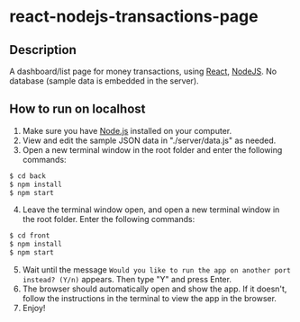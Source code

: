 # react-nodejs-transactions-page
## Description
A dashboard/list page for money transactions, using [React](https://reactjs.org), [NodeJS](https://nodejs.org).
No database (sample data is embedded in the server).

## How to run on localhost
 1. Make sure you have [Node.js](https://nodejs.org) installed on your computer.
 2. View and edit the sample JSON data in "./server/data.js" as needed.
 3. Open a new terminal window in the root folder and enter the following commands:
 ```sh
 $ cd back 
 $ npm install
 $ npm start
 ```
 4. Leave the terminal window open, and open a new terminal window in the root folder. Enter the following commands:
 ```sh
 $ cd front
 $ npm install
 $ npm start
 ```
 5. Wait until the message `Would you like to run the app on another port instead? (Y/n)` appears. Then type "Y" and press Enter.
 6. The browser should automatically open and show the app. If it doesn't, follow the instructions in the terminal to view the app in the browser.
 7. Enjoy!
